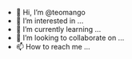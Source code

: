 - 👋 Hi, I’m @teomango
- 👀 I’m interested in ...
- 🌱 I’m currently learning ...
- 💞️ I’m looking to collaborate on ...
- 📫 How to reach me ...

<!---
teomango/teomango is a ✨ special ✨ repository because its `README.md` (this file) appears on your GitHub profile.
You can click the Preview link to take a look at your changes.
--->
